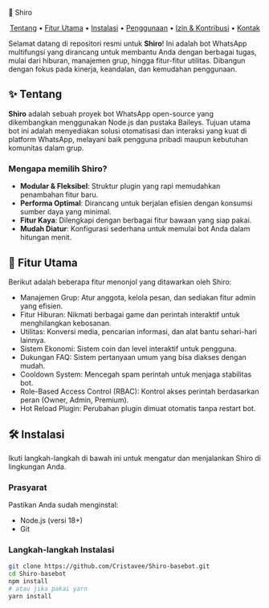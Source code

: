 🤖 Shiro
<p align="center">
<a href="#tentang">Tentang</a> •
<a href="#fitur">Fitur Utama</a> •
<a href="#instalasi">Instalasi</a> •
<a href="#penggunaan">Penggunaan</a> •
<a href="#izin-dan-kontribusi">Izin & Kontribusi</a> •
<a href="#kontak">Kontak</a>
</p>

Selamat datang di repositori resmi untuk **Shiro**! Ini adalah bot WhatsApp multifungsi yang dirancang untuk membantu Anda dengan berbagai tugas, mulai dari hiburan, manajemen grup, hingga fitur-fitur utilitas. Dibangun dengan fokus pada kinerja, keandalan, dan kemudahan penggunaan.

## ✨ Tentang

**Shiro** adalah sebuah proyek bot WhatsApp open-source yang dikembangkan menggunakan Node.js dan pustaka Baileys. Tujuan utama bot ini adalah menyediakan solusi otomatisasi dan interaksi yang kuat di platform WhatsApp, melayani baik pengguna pribadi maupun kebutuhan komunitas dalam grup.

### Mengapa memilih Shiro?
- **Modular & Fleksibel**: Struktur plugin yang rapi memudahkan penambahan fitur baru.
- **Performa Optimal**: Dirancang untuk berjalan efisien dengan konsumsi sumber daya yang minimal.
- **Fitur Kaya**: Dilengkapi dengan berbagai fitur bawaan yang siap pakai.
- **Mudah Diatur**: Konfigurasi sederhana untuk memulai bot Anda dalam hitungan menit.

## 🚀 Fitur Utama

Berikut adalah beberapa fitur menonjol yang ditawarkan oleh Shiro:

- Manajemen Grup: Atur anggota, kelola pesan, dan sediakan fitur admin yang efisien.
- Fitur Hiburan: Nikmati berbagai game dan perintah interaktif untuk menghilangkan kebosanan.
- Utilitas: Konversi media, pencarian informasi, dan alat bantu sehari-hari lainnya.
- Sistem Ekonomi: Sistem coin dan level interaktif untuk pengguna.
- Dukungan FAQ: Sistem pertanyaan umum yang bisa diakses dengan mudah.
- Cooldown System: Mencegah spam perintah untuk menjaga stabilitas bot.
- Role-Based Access Control (RBAC): Kontrol akses perintah berdasarkan peran (Owner, Admin, Premium).
- Hot Reload Plugin: Perubahan plugin dimuat otomatis tanpa restart bot.

## 🛠️ Instalasi

Ikuti langkah-langkah di bawah ini untuk mengatur dan menjalankan Shiro di lingkungan Anda.

### Prasyarat
Pastikan Anda sudah menginstal:
- Node.js (versi 18+)
- Git

### Langkah-langkah Instalasi
```bash
git clone https://github.com/Cristavee/Shiro-basebot.git
cd Shiro-basebot
npm install
# atau jika pakai yarn
yarn install
